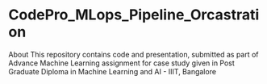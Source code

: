 # CodePro_MLops_Pipeline_Orcastration
About This repository contains code and presentation, submitted as part of Advance Machine Learning assignment for case study given in Post Graduate Diploma in Machine Learning and AI - IIIT, Bangalore
